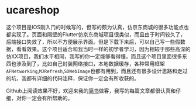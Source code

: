 # ucareshop

这个项目是IOS刚入门的时候写的，但写的颇为认真，仿京东商城的很多功能点也都实现了。页面和隔壁的Flutter仿京东商城项目很类似，而且由于时间较久了，后端接口失效了，所以不方便展示界面。但是下载下来后，可以自己写一些假数据，看看效果。这个项目适合和我当时一样的初学者学习，因为相较于那些高深的仿XX项目，我们水平相同，我写的你一定能够看得懂，而且这个项目里面很多东西也涉及到了，比如自己封装网络接口，本地数据缓存，各种常用框架`AFNetworking`,`MJRefresh`,`SDWebImage`也都有用到，而且还有很多设计思路和走过的坑，我都有详细的代码注释，保证你一定会有所收获的。


Github上阅读效果不好，欢迎来我的[简书](https://www.jianshu.com/u/1ceb4a330607)做客，我写的每篇文章都很认真和仔细，对你一定会有所帮助的。

